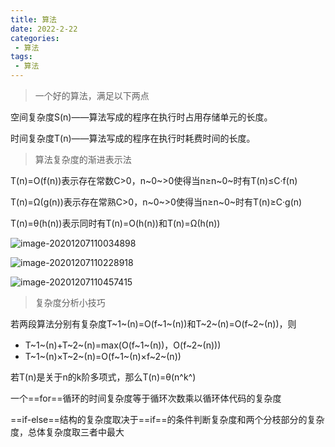 ```yaml
---
title: 算法 
date: 2022-2-22
categories:
 - 算法
tags:
 - 算法
---
```


>    一个好的算法，满足以下两点

空间复杂度S(n)——算法写成的程序在执行时占用存储单元的长度。

时间复杂度T(n)——算法写成的程序在执行时耗费时间的长度。

>   算法复杂度的渐进表示法

T(n)=O(f(n))表示存在常数C>0，n~0~>0使得当n≥n~0~时有T(n)≤C·f(n)

T(n)=Ω(g(n))表示存在常熟C>0，n~0~>0使得当n≥n~0~时有T(n)≥C·g(n)

T(n)=θ(h(n))表示同时有T(n)=O(h(n))和T(n)=Ω(h(n))

![image-20201207110034898](https://coderdu.com/image/image-20201207110034898.png)

![image-20201207110228918](https://coderdu.com/image/image-20201207110228918.png)

![image-20201207110457415](https://coderdu.com/image/image-20201207110457415.png)

>   复杂度分析小技巧

若两段算法分别有复杂度T~1~(n)=O(f~1~(n))和T~2~(n)=O(f~2~(n))，则

   -   T~1~(n)+T~2~(n)=max(O(f~1~(n))，O(f~2~(n)))
   -   T~1~(n)×T~2~(n)=O(f~1~(n)×f~2~(n))

   若T(n)是关于n的k阶多项式，那么T(n)=θ(n^k^)

   一个==for==循环的时间复杂度等于循环次数乘以循环体代码的复杂度

   ==if-else==结构的复杂度取决于==if==的条件判断复杂度和两个分枝部分的复杂度，总体复杂度取三者中最大
